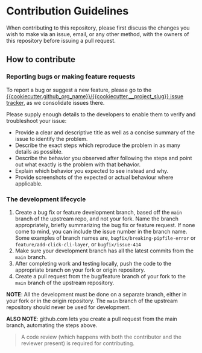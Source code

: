 # Contribution Guidelines

When contributing to this repository, please first discuss the changes you wish to make via an issue, email, or any other method, with the owners of this repository before issuing a pull request.

## How to contribute

### Reporting bugs or making feature requests

To report a bug or suggest a new feature, please go to the [{{cookiecutter.github_org_name}}/{{cookiecutter.__project_slug}} issue tracker]({{cookiecutter.project_url}}/issues), as we consolidate issues there.

Please supply enough details to the developers to enable them to verify and troubleshoot your issue:

* Provide a clear and descriptive title as well as a concise summary of the issue to identify the problem.
* Describe the exact steps which reproduce the problem in as many details as possible.
* Describe the behavior you observed after following the steps and point out what exactly is the problem with that behavior.
* Explain which behavior you expected to see instead and why.
* Provide screenshots of the expected or actual behaviour where applicable.


### The development lifecycle

1. Create a bug fix or feature development branch, based off the `main` branch of the upstream repo, and not your fork. Name the branch appropriately, briefly summarizing the bug fix or feature request. If none come to mind, you can include the issue number in the branch name. Some examples of branch names are, `bugfix/breaking-pipfile-error` or `feature/add-click-cli-layer`, or `bugfix/issue-414`
2. Make sure your development branch has all the latest commits from the `main` branch.
3. After completing work and testing locally, push the code to the appropriate branch on your fork or origin repository.
4. Create a pull request from the bug/feature branch of your fork to the `main` branch of the upstream repository.

**NOTE**: All the development must be done on a separate branch, either in your fork or in the origin repository. The `main` branch of the upstream repository should never be used for development.

**ALSO NOTE**: github.com lets you create a pull request from the main branch, automating the steps above.

> A code review (which happens with both the contributor and the reviewer present) is required for contributing.